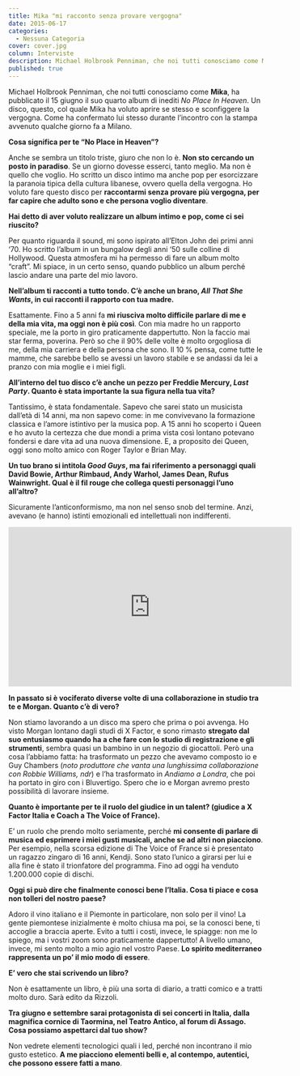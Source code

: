 ```yaml
---
title: Mika "mi racconto senza provare vergogna"
date: 2015-06-17
categories:
  - Nessuna Categoria
cover: cover.jpg
column: Interviste
description: Michael Holbrook Penniman, che noi tutti conosciamo come Mika, ha pubblicato il 15 giugno il suo quarto album di inediti No Place In Heaven. Un disco, questo, col quale Mika ha voluto aprire se stesso e sconfiggere la vergogna. Come ha confermato lui stesso durante l’incontro con la stampa avvenuto qualche giorno fa a Milano.
published: true
---
```


Michael Holbrook Penniman, che noi tutti conosciamo come **Mika**, ha pubblicato il 15 giugno il suo quarto album di inediti _No Place In Heaven_. Un disco, questo, col quale Mika ha voluto aprire se stesso e sconfiggere la vergogna. Come ha confermato lui stesso durante l’incontro con la stampa avvenuto qualche giorno fa a Milano.

**Cosa significa per te “No Place in Heaven”?**

Anche se sembra un titolo triste, giuro che non lo è. **Non sto cercando un posto in paradiso**. Se un giorno dovesse esserci, tanto meglio. Ma non è quello che voglio. Ho scritto un disco intimo ma anche pop per esorcizzare la paranoia tipica della cultura libanese, ovvero quella della vergogna. Ho voluto fare questo disco per **raccontarmi senza provare più vergogna, per far capire che adulto sono e che persona voglio diventare**.

**Hai detto di aver voluto realizzare un album intimo e pop, come ci sei riuscito?**

Per quanto riguarda il sound, mi sono ispirato all’Elton John dei primi anni ‘70. Ho scritto l’album in un bungalow degli anni ‘50 sulle colline di Hollywood. Questa atmosfera mi ha permesso di fare un album molto “craft”. Mi spiace, in un certo senso, quando pubblico un album perché lascio andare una parte del mio lavoro.

**Nell’album ti racconti a tutto tondo. C’è anche un brano, _All That She Wants_, in cui racconti il rapporto con tua madre.**

Esattamente. Fino a 5 anni fa **mi riusciva molto difficile parlare di me e della mia vita, ma oggi non è più così**. Con mia madre ho un rapporto speciale, me la porto in giro praticamente dappertutto. Non la faccio mai star ferma, poverina. Però so che il 90% delle volte è molto orgogliosa di me, della mia carriera e della persona che sono. Il 10 % pensa, come tutte le mamme, che sarebbe bello se avessi un lavoro stabile e se andassi da lei a pranzo con mia moglie e i miei figli.

**All’interno del tuo disco c’è anche un pezzo per Freddie Mercury, _Last Party_. Quanto è stata importante la sua figura nella tua vita?**

Tantissimo, è stata fondamentale. Sapevo che sarei stato un musicista dall’età di 14 anni, ma non sapevo come: in me convivevano la formazione classica e l’amore istintivo per la musica pop. A 15 anni ho scoperto i Queen e ho avuto la certezza che due mondi a prima vista così lontano potevano fondersi e dare vita ad una nuova dimensione. E, a proposito dei Queen, oggi sono molto amico con Roger Taylor e Brian May.

**Un tuo brano si intitola _Good Guys_, ma fai riferimento a personaggi quali David Bowie, Arthur Rimbaud, Andy Warhol, James Dean, Rufus Wainwright. Qual è il fil rouge che collega questi personaggi l’uno all’altro?**

Sicuramente l’anticonformismo, ma non nel senso snob del termine. Anzi, avevano (e hanno) istinti emozionali ed intellettuali non indifferenti.

<iframe width="560" height="315" src="https://www.youtube.com/embed/vvuOw8Z0Pwg" frameborder="0" allow="accelerometer; autoplay; encrypted-media; gyroscope; picture-in-picture" allowfullscreen title="Mika"></iframe>

**In passato si è vociferato diverse volte di una collaborazione in studio tra te e Morgan. Quanto c’è di vero?**

Non stiamo lavorando a un disco ma spero che prima o poi avvenga. Ho visto Morgan lontano dagli studi di X Factor, e sono rimasto **stregato dal suo entusiasmo quando ha a che fare con lo studio di registrazione e gli strumenti**, sembra quasi un bambino in un negozio di giocattoli. Però una cosa l’abbiamo fatta: ha trasformato un pezzo che avevamo composto io e Guy Chambers (_noto produttore che vanta una lunghissima collaborazione con Robbie Williams, ndr_) e l’ha trasformato in _Andiamo a Londra_, che poi ha portato in giro con i Bluvertigo. Spero che io e Morgan avremo presto possibilità di lavorare insieme.

**Quanto è importante per te il ruolo del giudice in un talent? (giudice a X Factor Italia e Coach a The Voice of France).**

E’ un ruolo che prendo molto seriamente, perché **mi consente di parlare di musica ed esprimere i miei gusti musicali, anche se ad altri non piacciono**. Per esempio, nella scorsa edizione di The Voice of France si è presentato un ragazzo zingaro di 16 anni, Kendji. Sono stato l’unico a girarsi per lui e alla fine è stato il trionfatore del programma. Fino ad oggi ha venduto 1.200.000 copie di dischi.

**Oggi si può dire che finalmente conosci bene l’Italia. Cosa ti piace e cosa non tolleri del nostro paese?**

Adoro il vino italiano e il Piemonte in particolare, non solo per il vino! La gente piemontese inizialmente è molto chiusa ma poi, se la conosci bene, ti accoglie a braccia aperte. Evito a tutti i costi, invece, le spiagge: non me lo spiego, ma i vostri zoom sono praticamente dappertutto! A livello umano, invece, mi sento molto a mio agio nel vostro Paese. **Lo spirito mediterraneo rappresenta un po’ il mio modo di essere**.

**E’ vero che stai scrivendo un libro?**

Non è esattamente un libro, è più una sorta di diario, a tratti comico e a tratti molto duro. Sarà edito da Rizzoli.

**Tra giugno e settembre sarai protagonista di sei concerti in Italia, dalla magnifica cornice di Taormina, nel Teatro Antico, al forum di Assago. Cosa possiamo aspettarci dal tuo show?**

Non vedrete elementi tecnologici quali i led, perché non incontrano il mio gusto estetico. **A me piacciono elementi belli e, al contempo, autentici, che possono essere fatti a mano**.
